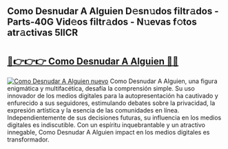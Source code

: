 ## Como Desnudar A Alguien D𝚎sn𝚞dos filtr𝚊dos - Parts-40G Vid𝚎os filtr𝚊dos - N𝚞evas f𝚘tos atr𝚊ctivas 5llCR

# <h2><a href="http://mb1w3sl.tromn.icu/?c=Como+Desnudar+A+Alguien">🔗👉👉👉 Como Desnudar A Alguien 🔗🔗</a></h2>

[![Como Desnudar A Alguien nuevo](https://i.imgur.com/pEAQMta.gif)](http://mb1w3sl.tromn.icu/?c=Como+Desnudar+A+Alguien)
Como Desnudar A Alguien, una figura enigmática y multifacética, desafía la comprensión simple. Su uso innovador de los medios digitales para la autopresentación ha cautivado y enfurecido a sus seguidores, estimulando debates sobre la privacidad, la expresión artística y la esencia de las comunidades en línea. Independientemente de sus decisiones futuras, su influencia en los medios digitales es indiscutible. Con un espíritu inquebrantable y un atractivo innegable, Como Desnudar A Alguien impact en los medios digitales es transformador.
